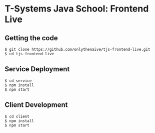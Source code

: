 # T-Systems Java School: Frontend Live

## Getting the code
```
$ git clone https://github.com/onlythenaive/tjs-frontend-live.git
$ cd tjs-frontend-live
```

## Service Deployment
```
$ cd service
$ npm install
$ npm start
```

## Client Development
```
$ cd client
$ npm install
$ npm start
